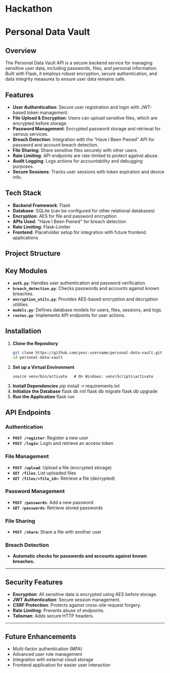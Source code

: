 # Hackathon
# Personal Data Vault

## Overview
The Personal Data Vault API is a secure backend service for managing sensitive user data, including passwords, files, and personal information. Built with Flask, it employs robust encryption, secure authentication, and data integrity measures to ensure user data remains safe.

## Features
- **User Authentication**: Secure user registration and login with JWT-based token management.
- **File Upload & Encryption**: Users can upload sensitive files, which are encrypted before storage.
- **Password Management**: Encrypted password storage and retrieval for various services.
- **Breach Detection**: Integration with the "Have I Been Pwned" API for password and account breach detection.
- **File Sharing**: Share sensitive files securely with other users.
- **Rate Limiting**: API endpoints are rate-limited to protect against abuse.
- **Audit Logging**: Logs actions for accountability and debugging purposes.
- **Secure Sessions**: Tracks user sessions with token expiration and device info.

## Tech Stack
- **Backend Framework**: Flask
- **Database**: SQLite (can be configured for other relational databases)
- **Encryption**: AES for file and password encryption
- **APIs Used**: "Have I Been Pwned" for breach detection
- **Rate Limiting**: Flask-Limiter
- **Frontend**: Placeholder setup for integration with future frontend applications

## Project Structure

## Key Modules
- **`auth.py`**: Handles user authentication and password verification.
- **`breach_detection.py`**: Checks passwords and accounts against known breaches.
- **`encryption_utils.py`**: Provides AES-based encryption and decryption utilities.
- **`models.py`**: Defines database models for users, files, sessions, and logs.
- **`routes.py`**: Implements API endpoints for user actions.

## Installation

1. **Clone the Repository**
   ```bash
   git clone https://github.com/your-username/personal-data-vault.git
   cd personal-data-vault
2. **Set up a Virtual Environment**
   ```python3 -m venv venv
   source venv/bin/activate   # On Windows: venv\Scripts\activate
3. **Install Dependencies**
   pip install -r requirements.txt
4. **Initialize the Database**
   flask db init
   flask db migrate
   flask db upgrade
5. **Run the Application**
   flask run

## API Endpoints

### Authentication
- **`POST /register`**: Register a new user
- **`POST /login`**: Login and retrieve an access token

### File Management
- **`POST /upload`**: Upload a file (encrypted storage)
- **`GET /files`**: List uploaded files
- **`GET /files/<file_id>`**: Retrieve a file (decrypted)

### Password Management
- **`POST /passwords`**: Add a new password
- **`GET /passwords`**: Retrieve stored passwords

### File Sharing
- **`POST /share`**: Share a file with another user

### Breach Detection
- **Automatic checks for passwords and accounts against known breaches.**

---

## Security Features
- **Encryption**: All sensitive data is encrypted using AES before storage.
- **JWT Authentication**: Secure session management.
- **CSRF Protection**: Protects against cross-site request forgery.
- **Rate Limiting**: Prevents abuse of endpoints.
- **Talisman**: Adds secure HTTP headers.

---

## Future Enhancements
- Multi-factor authentication (MFA)
- Advanced user role management
- Integration with external cloud storage
- Frontend application for easier user interaction



